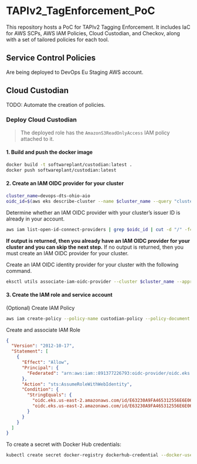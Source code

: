 # TAPIv2_TagEnforcement_PoC
This repository hosts a PoC for TAPIv2 Tagging Enforcement. It includes IaC for AWS SCPs, AWS IAM Policies, Cloud Custodian, and Checkov, along with a set of tailored policies for each tool.

## Service Control Policies

Are being deployed to DevOps Eu Staging AWS account.

## Cloud Custodian

TODO: Automate the creation of policies.

### Deploy Cloud Custodian

> The deployed role has the `AmazonS3ReadOnlyAccess` IAM policy attached to it.


#### 1. Build and push the docker image

```bash
docker build -t softwareplant/custodian:latest .
docker push softwareplant/custodian:latest
```

#### 2. Create an IAM OIDC provider for your cluster

```bash
cluster_name=devops-dts-ohio-aio
oidc_id=$(aws eks describe-cluster --name $cluster_name --query "cluster.identity.oidc.issuer" --output text | cut -d '/' -f 5)
```
Determine whether an IAM OIDC provider with your cluster’s issuer ID is already in your account.

```bash
aws iam list-open-id-connect-providers | grep $oidc_id | cut -d "/" -f4
```

**If output is returned, then you already have an IAM OIDC provider for your cluster and you can skip the next step.** If no output is returned, then you must create an IAM OIDC provider for your cluster.

Create an IAM OIDC identity provider for your cluster with the following command.

```bash
eksctl utils associate-iam-oidc-provider --cluster $cluster_name --approve
```

#### 3. Create the IAM role and service account

(Optional) Create IAM Policy

```bash
aws iam create-policy --policy-name custodian-policy --policy-document file://infrastructure/aws-iam-policy.json
```

Create and associate IAM Role

```json
{
  "Version": "2012-10-17",
  "Statement": [
    {
      "Effect": "Allow",
      "Principal": {
        "Federated": "arn:aws:iam::891377226793:oidc-provider/oidc.eks.us-east-2.amazonaws.com/id/E63230A9FA465312556E6E06F317316F"
      },
      "Action": "sts:AssumeRoleWithWebIdentity",
      "Condition": {
        "StringEquals": {
          "oidc.eks.us-east-2.amazonaws.com/id/E63230A9FA465312556E6E06F317316F:aud": "sts.amazonaws.com",
          "oidc.eks.us-east-2.amazonaws.com/id/E63230A9FA465312556E6E06F317316F:sub": "system:serviceaccount:devops:custodian-sa"
        }
      }
    }
  ]
}
```

To create a secret with Docker Hub credentials:

```bash
kubectl create secret docker-registry dockerhub-credential --docker-username=<your-name> --docker-password=<your-pword> -n <your-namespace>
```